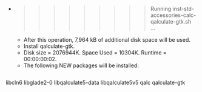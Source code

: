 * >>>>>>>>> Running inst-std-accessories-calc-qalculate-gtk.sh ...
  * After this operation, 7,964 kB of additional disk space will be used.
  * Install qalculate-gtk.
  * Disk size = 2076944K. Space Used = 10304K. Runtime = 00:00:00:02.
  * The following NEW packages will be installed:
  ```bash
libcln6 libglade2-0 libqalculate5-data libqalculate5v5 qalc
qalculate-gtk
  ```

